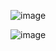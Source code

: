 ![image](https://github.com/captin01/worldcup-fcc/assets/114471010/fff16792-581f-41a9-9d7f-3edab1c35321)

![image](https://github.com/captin01/worldcup-fcc/assets/114471010/4b1e392e-a83a-482c-8396-189a165339cc)
